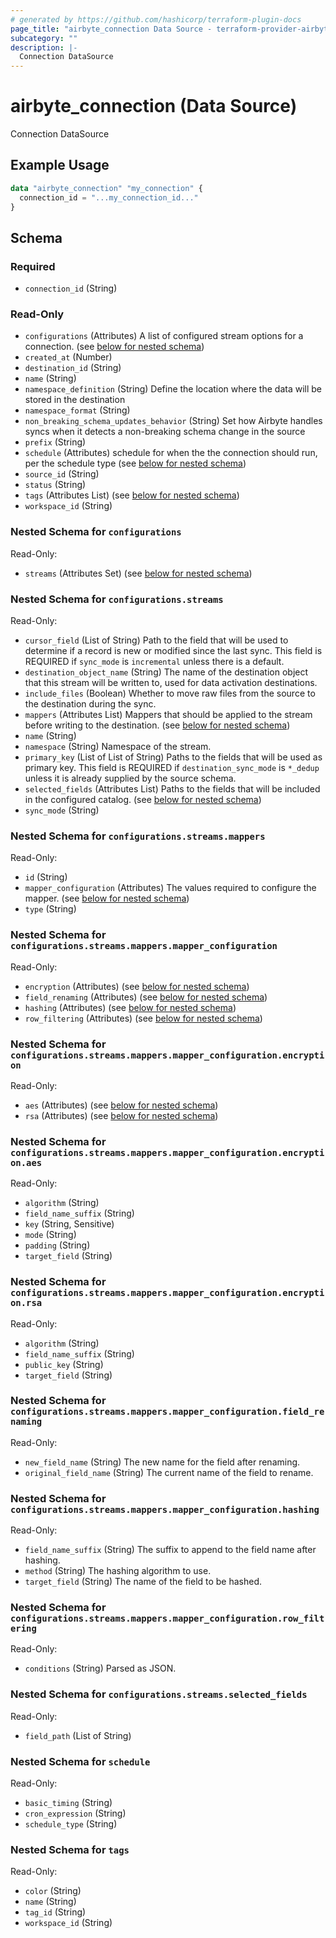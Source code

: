 ```yaml
---
# generated by https://github.com/hashicorp/terraform-plugin-docs
page_title: "airbyte_connection Data Source - terraform-provider-airbyte"
subcategory: ""
description: |-
  Connection DataSource
---
```


# airbyte_connection (Data Source)

Connection DataSource

## Example Usage

```terraform
data "airbyte_connection" "my_connection" {
  connection_id = "...my_connection_id..."
}
```

<!-- schema generated by tfplugindocs -->
## Schema

### Required

- `connection_id` (String)

### Read-Only

- `configurations` (Attributes) A list of configured stream options for a connection. (see [below for nested schema](#nestedatt--configurations))
- `created_at` (Number)
- `destination_id` (String)
- `name` (String)
- `namespace_definition` (String) Define the location where the data will be stored in the destination
- `namespace_format` (String)
- `non_breaking_schema_updates_behavior` (String) Set how Airbyte handles syncs when it detects a non-breaking schema change in the source
- `prefix` (String)
- `schedule` (Attributes) schedule for when the the connection should run, per the schedule type (see [below for nested schema](#nestedatt--schedule))
- `source_id` (String)
- `status` (String)
- `tags` (Attributes List) (see [below for nested schema](#nestedatt--tags))
- `workspace_id` (String)

<a id="nestedatt--configurations"></a>
### Nested Schema for `configurations`

Read-Only:

- `streams` (Attributes Set) (see [below for nested schema](#nestedatt--configurations--streams))

<a id="nestedatt--configurations--streams"></a>
### Nested Schema for `configurations.streams`

Read-Only:

- `cursor_field` (List of String) Path to the field that will be used to determine if a record is new or modified since the last sync. This field is REQUIRED if `sync_mode` is `incremental` unless there is a default.
- `destination_object_name` (String) The name of the destination object that this stream will be written to, used for data activation destinations.
- `include_files` (Boolean) Whether to move raw files from the source to the destination during the sync.
- `mappers` (Attributes List) Mappers that should be applied to the stream before writing to the destination. (see [below for nested schema](#nestedatt--configurations--streams--mappers))
- `name` (String)
- `namespace` (String) Namespace of the stream.
- `primary_key` (List of List of String) Paths to the fields that will be used as primary key. This field is REQUIRED if `destination_sync_mode` is `*_dedup` unless it is already supplied by the source schema.
- `selected_fields` (Attributes List) Paths to the fields that will be included in the configured catalog. (see [below for nested schema](#nestedatt--configurations--streams--selected_fields))
- `sync_mode` (String)

<a id="nestedatt--configurations--streams--mappers"></a>
### Nested Schema for `configurations.streams.mappers`

Read-Only:

- `id` (String)
- `mapper_configuration` (Attributes) The values required to configure the mapper. (see [below for nested schema](#nestedatt--configurations--streams--mappers--mapper_configuration))
- `type` (String)

<a id="nestedatt--configurations--streams--mappers--mapper_configuration"></a>
### Nested Schema for `configurations.streams.mappers.mapper_configuration`

Read-Only:

- `encryption` (Attributes) (see [below for nested schema](#nestedatt--configurations--streams--mappers--mapper_configuration--encryption))
- `field_renaming` (Attributes) (see [below for nested schema](#nestedatt--configurations--streams--mappers--mapper_configuration--field_renaming))
- `hashing` (Attributes) (see [below for nested schema](#nestedatt--configurations--streams--mappers--mapper_configuration--hashing))
- `row_filtering` (Attributes) (see [below for nested schema](#nestedatt--configurations--streams--mappers--mapper_configuration--row_filtering))

<a id="nestedatt--configurations--streams--mappers--mapper_configuration--encryption"></a>
### Nested Schema for `configurations.streams.mappers.mapper_configuration.encryption`

Read-Only:

- `aes` (Attributes) (see [below for nested schema](#nestedatt--configurations--streams--mappers--mapper_configuration--encryption--aes))
- `rsa` (Attributes) (see [below for nested schema](#nestedatt--configurations--streams--mappers--mapper_configuration--encryption--rsa))

<a id="nestedatt--configurations--streams--mappers--mapper_configuration--encryption--aes"></a>
### Nested Schema for `configurations.streams.mappers.mapper_configuration.encryption.aes`

Read-Only:

- `algorithm` (String)
- `field_name_suffix` (String)
- `key` (String, Sensitive)
- `mode` (String)
- `padding` (String)
- `target_field` (String)


<a id="nestedatt--configurations--streams--mappers--mapper_configuration--encryption--rsa"></a>
### Nested Schema for `configurations.streams.mappers.mapper_configuration.encryption.rsa`

Read-Only:

- `algorithm` (String)
- `field_name_suffix` (String)
- `public_key` (String)
- `target_field` (String)



<a id="nestedatt--configurations--streams--mappers--mapper_configuration--field_renaming"></a>
### Nested Schema for `configurations.streams.mappers.mapper_configuration.field_renaming`

Read-Only:

- `new_field_name` (String) The new name for the field after renaming.
- `original_field_name` (String) The current name of the field to rename.


<a id="nestedatt--configurations--streams--mappers--mapper_configuration--hashing"></a>
### Nested Schema for `configurations.streams.mappers.mapper_configuration.hashing`

Read-Only:

- `field_name_suffix` (String) The suffix to append to the field name after hashing.
- `method` (String) The hashing algorithm to use.
- `target_field` (String) The name of the field to be hashed.


<a id="nestedatt--configurations--streams--mappers--mapper_configuration--row_filtering"></a>
### Nested Schema for `configurations.streams.mappers.mapper_configuration.row_filtering`

Read-Only:

- `conditions` (String) Parsed as JSON.




<a id="nestedatt--configurations--streams--selected_fields"></a>
### Nested Schema for `configurations.streams.selected_fields`

Read-Only:

- `field_path` (List of String)




<a id="nestedatt--schedule"></a>
### Nested Schema for `schedule`

Read-Only:

- `basic_timing` (String)
- `cron_expression` (String)
- `schedule_type` (String)


<a id="nestedatt--tags"></a>
### Nested Schema for `tags`

Read-Only:

- `color` (String)
- `name` (String)
- `tag_id` (String)
- `workspace_id` (String)
